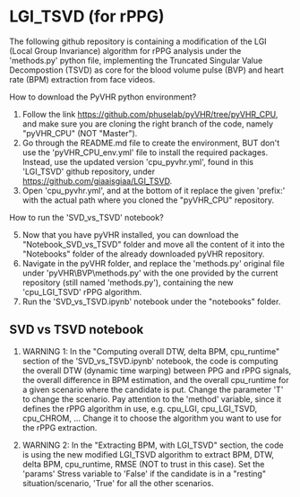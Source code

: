 # LGI_TSVD (for rPPG) 

The following github repository is containing a modification of the LGI (Local Group Invariance) algorithm for rPPG analysis under the 'methods.py' python file, implementing the Truncated Singular Value Decompostion (TSVD) as core for the blood volume pulse (BVP) and heart rate (BPM) extraction from face videos. 



How to download the PyVHR python environment?

1) Follow the link https://github.com/phuselab/pyVHR/tree/pyVHR_CPU, and make sure you are cloning the right branch of the code, namely "pyVHR_CPU" (NOT "Master").
2) Go through the README.md file to create the environment, BUT don't use the 'pyVHR_CPU_env.yml' file to install the required packages. Instead, use the updated version  'cpu_pyvhr.yml', found in this 'LGI_TSVD' github repository, under https://github.com/giaaisgiaa/LGI_TSVD.
3) Open 'cpu_pyvhr.yml', and at the bottom of it replace the given 'prefix:' with the actual path where you cloned the "pyVHR_CPU" repository.

How to run the 'SVD_vs_TSVD' notebook?

5) Now that you have pyVHR installed, you can download the "Notebook_SVD_vs_TSVD" folder and move all the content of it into the "Notebooks" folder of the already downloaded pyVHR repository.
6) Navigate in the pyVHR folder, and replace the 'methods.py' original file under 'pyVHR\BVP\methods.py' with the one provided by the current repository (still named 'methods.py'), containing the new 'cpu_LGI_TSVD' rPPG algorithm.
7) Run the 'SVD_vs_TSVD.ipynb' notebook under the "notebooks" folder.

## SVD vs TSVD notebook

1) WARNING 1:
In the "Computing overall DTW, delta BPM, cpu_runtime" section of the 'SVD_vs_TSVD.ipynb' notebook, the code is computing the overall DTW (dynamic time warping) between PPG and rPPG signals, the overall difference in BPM estimation, and the overall cpu_runtime for a given scenario where the candidate is put. Change the parameter 'T' to change the scenario. Pay attention to the 'method' variable, since it defines the rPPG algorithm in use, e.g. cpu_LGI, cpu_LGI_TSVD, cpu_CHROM, ... Change it to choose the algorithm you want to use for the rPPG extraction.

2) WARNING 2:
In the "Extracting BPM, with LGI_TSVD" section, the code is using the new modified LGI_TSVD algorithm to extract BPM, DTW, delta BPM, cpu_runtime, RMSE (NOT to trust in this case). Set the 'params' Stress variable to 'False' if the candidate is in a "resting" situation/scenario, 'True' for all the other scenarios. 
